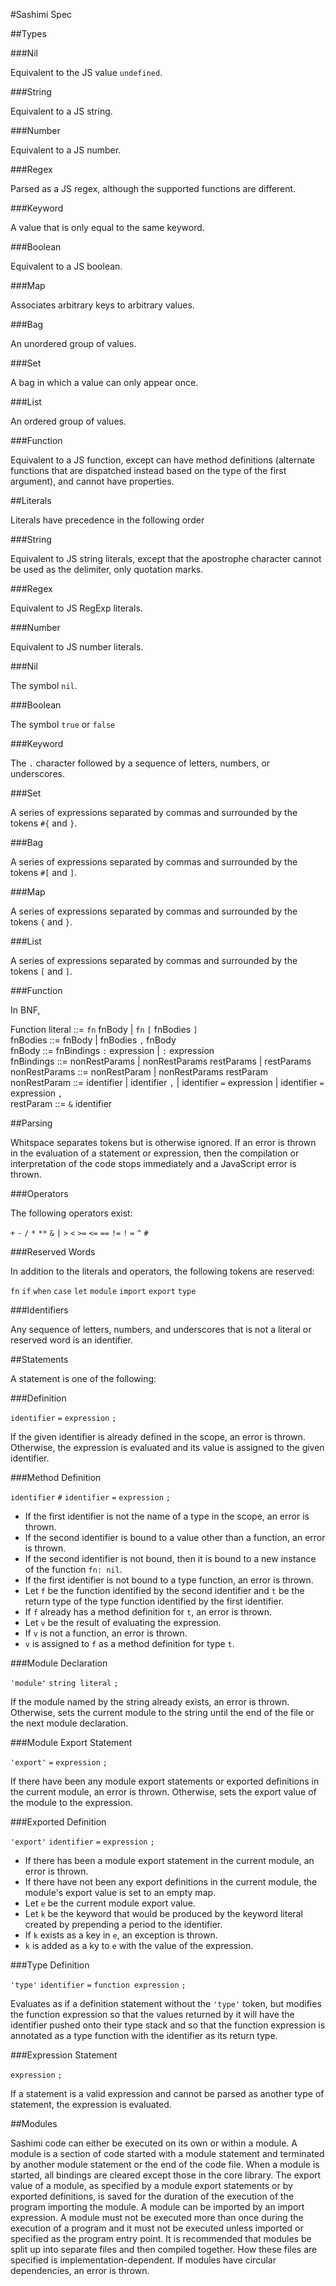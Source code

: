 #Sashimi Spec

##Types

###Nil

Equivalent to the JS value `undefined`.

###String

Equivalent to a JS string.

###Number

Equivalent to a JS number.

###Regex

Parsed as a JS regex, although the supported functions are different.

###Keyword

A value that is only equal to the same keyword.

###Boolean

Equivalent to a JS boolean.

###Map

Associates arbitrary keys to arbitrary values.

###Bag

An unordered group of values.

###Set

A bag in which a value can only appear once.

###List

An ordered group of values.

###Function

Equivalent to a JS function, except can have method definitions (alternate functions that are dispatched instead based on the type of the first argument), and cannot have properties.

##Literals

Literals have precedence in the following order

###String

Equivalent to JS string literals, except that the apostrophe character cannot be used as the delimiter, only quotation marks.

###Regex

Equivalent to JS RegExp literals.

###Number

Equivalent to JS number literals.

###Nil

The symbol `nil`.

###Boolean

The symbol `true` or `false`

###Keyword

The `.` character followed by a sequence of letters, numbers, or underscores.

###Set

A series of expressions separated by commas and surrounded by the tokens `#{` and `}`.

###Bag

A series of expressions separated by commas and surrounded by the tokens `#[` and `]`.

###Map

A series of expressions separated by commas and surrounded by the tokens `{` and `}`.

###List

A series of expressions separated by commas and surrounded by the tokens `[` and `]`.

###Function

In BNF,

Function literal ::= `fn` fnBody | `fn` `[` fnBodies `]`  
fnBodies ::= fnBody | fnBodies `,` fnBody  
fnBody ::= fnBindings `:` expression | `:` expression  
fnBindings ::= nonRestParams | nonRestParams restParams | restParams  
nonRestParams ::= nonRestParam | nonRestParams restParam  
nonRestParam ::= identifier | identifier `,` | identifier `=` expression | identifier `=` expression `,`  
restParam ::= `&` identifier

##Parsing

Whitspace separates tokens but is otherwise ignored. If an error is thrown in the evaluation of a statement or expression, then the compilation or interpretation of the code stops immediately and a JavaScript error is thrown.

###Operators

The following operators exist:

`+` `-` `/` `*` `**` `&` `|` `>` `<` `>=` `<=` `==` `!=` `!` `=` `^` `#`

###Reserved Words

In addition to the literals and operators, the following tokens are reserved:

`fn` `if` `when` `case` `let` `module` `import` `export` `type`

###Identifiers

Any sequence of letters, numbers, and underscores that is not a literal or reserved word is an identifier.

##Statements

A statement is one of the following:

###Definition

`identifier` `=` `expression` `;`

If the given identifier is already defined in the scope, an error is thrown. Otherwise, the expression is evaluated and its value is assigned to the given identifier.

###Method Definition

`identifier` `#` `identifier` `=` `expression` `;`

- If the first identifier is not the name of a type in the scope, an error is thrown.
- If the second identifier is bound to a value other than a function, an error is thrown.
- If the second identifier is not bound, then it is bound to a new instance of the function `fn: nil`.
- If the first identifier is not bound to a type function, an error is thrown.
- Let `f` be the function identified by the second identifier and `t` be the return type of the type function identified by the first identifier.
- If `f` already has a method definition for `t`, an error is thrown.
- Let `v` be the result of evaluating the expression.
- If `v` is not a function, an error is thrown.
- `v` is assigned to `f` as a method definition for type `t`.

###Module Declaration

`'module'` `string literal` `;`

If the module named by the string already exists, an error is thrown. Otherwise, sets the current module to the string until the end of the file or the next module declaration.

###Module Export Statement

`'export'` `=` `expression` `;`

If there have been any module export statements or exported definitions in the current module, an error is thrown. Otherwise, sets the export value of the module to the expression.

###Exported Definition

`'export'` `identifier` `=` `expression` `;`

- If there has been a module export statement in the current module, an error is thrown.
- If there have not been any export definitions in the current module, the module's export value is set to an empty map.
- Let `e` be the current module export value.
- Let `k` be the keyword that would be produced by the keyword literal created by prepending a period to the identifier.
- If `k` exists as a key in `e`, an exception is thrown.
- `k` is added as a ky to `e` with the value of the expression.

###Type Definition

`'type'` `identifier` `=` `function expression` `;`

Evaluates as if a definition statement without the `'type'` token, but modifies the function expression so that the values returned by it will have the identifier pushed onto their type stack and so that the function expression is annotated as a type function with the identifier as its return type.

###Expression Statement

`expression` `;`

If a statement is a valid expression and cannot be parsed as another type of statement, the expression is evaluated.

##Modules

Sashimi code can either be executed on its own or within a module. A module is a section of code started with a module statement and terminated by another module statement or the end of the code file. When a module is started, all bindings are cleared except those in the core library. The export value of a module, as specified by a module export statements or by exported definitions, is saved for the duration of the execution of the program importing the module. A module can be imported by an import expression. A module must not be executed more than once during the execution of a program and it must not be executed unless imported or specified as the program entry point. It is recommended that modules be split up into separate files and then compiled together. How these files are specified is implementation-dependent. If modules have circular dependencies, an error is thrown.
